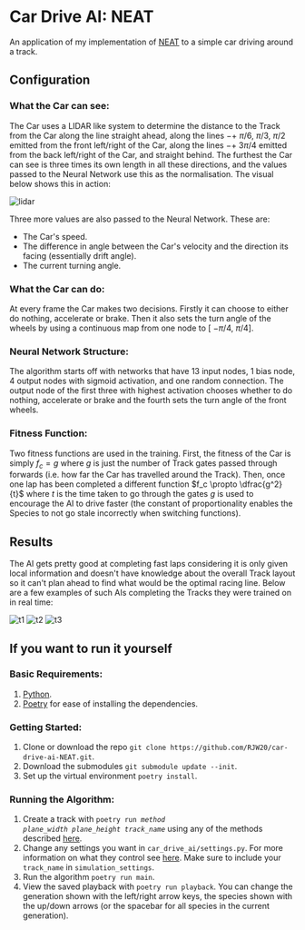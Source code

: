 # Car Drive AI: NEAT
An application of my implementation of [NEAT](https://github.com/RJW20/NEAT) to a simple car driving around a track.

## Configuration

### What the Car can see:
The Car uses a LIDAR like system to determine the distance to the Track from the Car along the line straight ahead, along the lines $-+$ $\pi/6$, $\pi/3$, $\pi/2$ emitted from the front left/right of the Car, along the lines $-+$ $3\pi/4$ emitted from the back left/right of the Car, and straight behind. The furthest the Car can see is three times its own length in all these directions, and the values passed to the Neural Network use this as the normalisation. The visual below shows this in action:

![lidar](https://github.com/RJW20/car-drive-ai-NEAT/assets/99192767/bdfe8b88-87a8-42b3-ba98-7d79c9ac207b)

Three more values are also passed to the Neural Network. These are:
- The Car's speed.
- The difference in angle between the Car's velocity and the direction its facing (essentially drift angle).
- The current turning angle.

### What the Car can do:
At every frame the Car makes two decisions. Firstly it can choose to either do nothing, accelerate or brake. Then it also sets the turn angle of the wheels by using a continuous map from one node to [ $-\pi/4$, $\pi/4$].

### Neural Network Structure:
The algorithm starts off with networks that have 13 input nodes, 1 bias node, 4 output nodes with sigmoid activation, and one random connection. The output node of the first three with highest activation chooses whether to do nothing, accelerate or brake and the fourth sets the turn angle of the front wheels.

### Fitness Function:
Two fitness functions are used in the training. First, the fitness of the Car is simply $f_c = g$ where $g$ is just the number of Track gates passed through forwards (i.e. how far the Car has travelled around the Track). Then, once one lap has been completed a different function $f_c \propto \dfrac{g^2}{t}$ where $t$ is the time taken to go through the gates $g$ is used to encourage the AI to drive faster (the constant of proportionality enables the Species to not go stale incorrectly when switching functions).

## Results
The AI gets pretty good at completing fast laps considering it is only given local information and doesn't have knowledge about the overall Track layout so it can't plan ahead to find what would be the optimal racing line. Below are a few examples of such AIs completing the Tracks they were trained on in real time:

![t1](https://github.com/RJW20/car-drive-ai-NEAT/assets/99192767/a39969d7-414e-4851-99b8-df854371939e)
![t2](https://github.com/RJW20/car-drive-ai-NEAT/assets/99192767/23b918f3-619d-47e2-9dfe-4a1b1bf8c4e8)
![t3](https://github.com/RJW20/car-drive-ai-NEAT/assets/99192767/04fd9a60-062a-4317-b210-ada8fde4f136)

## If you want to run it yourself

### Basic Requirements:
1. [Python](https://www.python.org/downloads/).
2. [Poetry](https://python-poetry.org/docs/) for ease of installing the dependencies.

### Getting Started:
1. Clone or download the repo `git clone https://github.com/RJW20/car-drive-ai-NEAT.git`.
2. Download the submodules `git submodule update --init`.
3. Set up the virtual environment `poetry install`.

### Running the Algorithm:
1. Create a track with <code>poetry run *method* *plane_width* *plane_height* *track_name*</code> using any of the methods described [here](https://github.com/RJW20/car-drive-app#tracks).
2. Change any settings you want in `car_drive_ai/settings.py`. For more information on what they control see [here](https://github.com/RJW20/NEAT/blob/main/README.md#configuring-the-settings). Make sure to include your `track_name` in `simulation_settings`.
3. Run the algorithm `poetry run main`.
5. View the saved playback with `poetry run playback`. You can change the generation shown with the left/right arrow keys, the species shown with the up/down arrows (or the spacebar for all species in the current generation).
